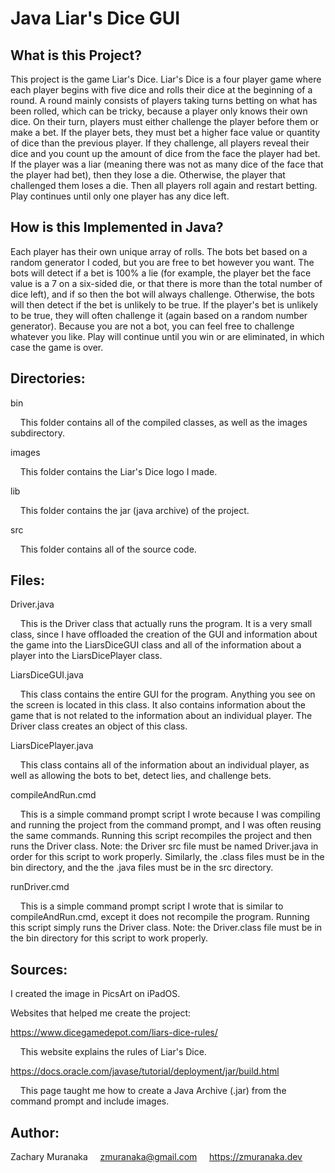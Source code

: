 # Java Liar's Dice GUI

## What is this Project?

This project is the game Liar's Dice. Liar's Dice is a four player game where each player begins with five dice and rolls their dice at the beginning of a round. A round mainly consists of players taking turns betting on what has been rolled, which can be tricky, because a player only knows their own dice. On their turn, players must either challenge the player before them or make a bet. If the player bets, they must bet a higher face value or quantity of dice than the previous player. If they challenge, all players reveal their dice and you count up the amount of dice from the face the player had bet. If the player was a liar (meaning there was not as many dice of the face that the player had bet), then they lose a die. Otherwise, the player that challenged them loses a die. Then all players roll again and restart betting. Play continues until only one player has any dice left.

## How is this Implemented in Java?

Each player has their own unique array of rolls. The bots bet based on a random generator I coded, but you are free to bet however you want. The bots will detect if a bet is 100% a lie (for example, the player bet the face value is a 7 on a six-sided die, or that there is more than the total number of dice left), and if so then the bot will always challenge. Otherwise, the bots will then detect if the bet is unlikely to be true. If the player's bet is unlikely to be true, they will often challenge it (again based on a random number generator). Because you are not a bot, you can feel free to challenge whatever you like. Play will continue until you win or are eliminated, in which case the game is over.

## Directories:

bin

&nbsp;&nbsp;&nbsp;&nbsp;This folder contains all of the compiled classes, as well as the images subdirectory.

images

&nbsp;&nbsp;&nbsp;&nbsp;This folder contains the Liar's Dice logo I made.

lib

&nbsp;&nbsp;&nbsp;&nbsp;This folder contains the jar (java archive) of the project.

src

&nbsp;&nbsp;&nbsp;&nbsp;This folder contains all of the source code.

## Files:

Driver.java

&nbsp;&nbsp;&nbsp;&nbsp;This is the Driver class that actually runs the program. It is a very small class, since I have offloaded the creation of the GUI and information about the game into the LiarsDiceGUI class and all of the information about a player into the LiarsDicePlayer class.

LiarsDiceGUI.java

&nbsp;&nbsp;&nbsp;&nbsp;This class contains the entire GUI for the program. Anything you see on the screen is located in this class. It also contains information about the game that is not related to the information about an individual player. The Driver class creates an object of this class.

LiarsDicePlayer.java

&nbsp;&nbsp;&nbsp;&nbsp;This class contains all of the information about an individual player, as well as allowing the bots to bet, detect lies, and challenge bets.

compileAndRun.cmd

&nbsp;&nbsp;&nbsp;&nbsp;This is a simple command prompt script I wrote because I was compiling and running the project from the command prompt, and I was often reusing the same commands. Running this script recompiles the project and then runs the Driver class. Note: the Driver src file must be named Driver.java in order for this script to work properly. Similarly, the .class files must be in the bin directory, and the the .java files must be in the src directory.

runDriver.cmd

&nbsp;&nbsp;&nbsp;&nbsp;This is a simple command prompt script I wrote that is similar to compileAndRun.cmd, except it does not recompile the program. Running this script simply runs the Driver class. Note: the Driver.class file must be in the bin directory for this script to work properly.

## Sources:

I created the image in PicsArt on iPadOS.

Websites that helped me create the project:

https://www.dicegamedepot.com/liars-dice-rules/

&nbsp;&nbsp;&nbsp;&nbsp;This website explains the rules of Liar's Dice.

https://docs.oracle.com/javase/tutorial/deployment/jar/build.html

&nbsp;&nbsp;&nbsp;&nbsp;This page taught me how to create a Java Archive (.jar) from the command prompt and include images.

## Author:

Zachary Muranaka
&nbsp;&nbsp;&nbsp;&nbsp;zmuranaka@gmail.com
&nbsp;&nbsp;&nbsp;&nbsp;https://zmuranaka.dev
